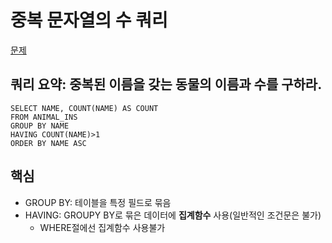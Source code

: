 # 중복 문자열의 수 쿼리

[문제](https://programmers.co.kr/learn/courses/30/lessons/59041)

## 쿼리 요약: 중복된 이름을 갖는 동물의 이름과 수를 구하라.

```
SELECT NAME, COUNT(NAME) AS COUNT
FROM ANIMAL_INS
GROUP BY NAME
HAVING COUNT(NAME)>1
ORDER BY NAME ASC
```

## 핵심
- GROUP BY: 테이블을 특정 필드로 묶음 
- HAVING: GROUPY BY로 묶은 데이터에 __집계함수__ 사용(일반적인 조건문은 불가)
  - WHERE절에선 집계함수 사용불가
